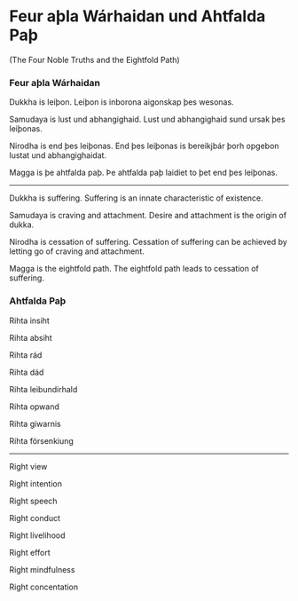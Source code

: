 # Feur aþla Wárhaidan und Ahtfalda Paþ

(The Four Noble Truths and the Eightfold Path)

### Feur aþla Wárhaidan

Dukkha is leiþon. Leiþon is inborona aigonskap þes wesonas.

Samudaya is lust und abhangighaid. Lust und abhangighaid sund ursak þes
leiþonas.

Nirodha is end þes leiþonas. End þes leiþonas is bereikjbár þorh opgebon lustat
und abhangighaidat.

Magga is þe ahtfalda paþ. Þe ahtfalda paþ laidiet to þet end þes leiþonas.

---

Dukkha is suffering. Suffering is an innate characteristic of existence.

Samudaya is craving and attachment. Desire and attachment is the origin of
dukka.

Nirodha is cessation of suffering. Cessation of suffering can be achieved by
letting go of craving and attachment.

Magga is the eightfold path. The eightfold path leads to cessation of suffering.

### Ahtfalda Paþ

Rihta insiht

Rihta absiht

Rihta rád

Rihta dád

Rihta leibundirhald

Rihta opwand

Rihta giwarnis

Rihta försenkiung

---

Right view

Right intention

Right speech

Right conduct

Right livelihood

Right effort

Right mindfulness

Right concentation
